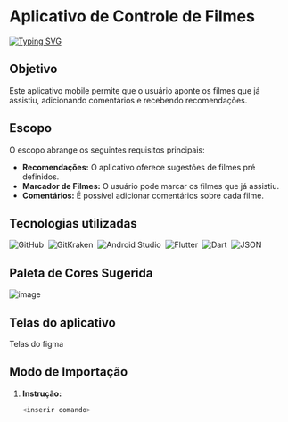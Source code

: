 # Aplicativo de Controle de Filmes
[![Typing SVG](https://readme-typing-svg.herokuapp.com/?color=7890A8&size=35&center=true&vCenter=true&width=1000&lines=Conheça+o+Watchlist+App!;Saiba+os+filmes+que+mais+estão+em+alta,;Marque+como+visto+aqueles+que+você+já+assistiu,;E+nos+conte+sobre+seus+filmes+favoritos!;Obrigado+pela+atenção+:%29)](https://git.io/typing-svg) 

## Objetivo
Este aplicativo mobile permite que o usuário aponte os filmes que já assistiu, adicionando comentários e recebendo recomendações.

## Escopo
O escopo abrange os seguintes requisitos principais:

* **Recomendações:** O aplicativo oferece sugestões de filmes pré definidos.
* **Marcador de Filmes:** O usuário pode marcar os filmes que já assistiu.
* **Comentários:** É possível adicionar comentários sobre cada filme.

## Tecnologias utilizadas
![GitHub](https://img.shields.io/badge/-GitHub-0D1117?style=for-the-badge&logo=github&labelColor=0D1117&textColor=0D1117)&nbsp;
![GitKraken](https://img.shields.io/badge/-GitKraken-0D1117?style=for-the-badge&logo=gitkraken&labelColor=0D1117&textColor=0D1117)&nbsp;
![Android Studio](https://img.shields.io/badge/-AndroidStudio-0D1117?style=for-the-badge&logo=androidstudio&labelColor=0D1117&textColor=0D1117)&nbsp;
![Flutter](https://img.shields.io/badge/-Flutter-0D1117?style=for-the-badge&logo=flutter&labelColor=0D1117&textColor=0D1117)&nbsp;
![Dart](https://img.shields.io/badge/-Dart-0D1117?style=for-the-badge&logo=dart&labelColor=0D1117&textColor=0D1117)&nbsp;
![JSON](https://img.shields.io/badge/-JSON-0D1117?style=for-the-badge&logo=json&labelColor=0D1117&textColor=0D1117)&nbsp;

## Paleta de Cores Sugerida
![image](https://github.com/user-attachments/assets/d4cc8479-8556-4879-bcb6-d5eda2b9c1ff)

## Telas do aplicativo
Telas do figma


## Modo de Importação
1. **Instrução:**
   ```bash
   <inserir comando>
